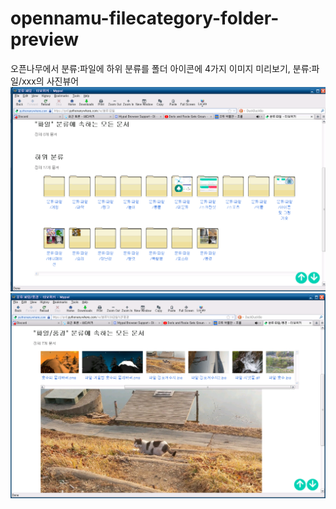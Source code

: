 # opennamu-filecategory-folder-preview
오픈나무에서 분류:파일에 하위 분류를 폴더 아이콘에 4가지 이미지 미리보기, 분류:파일/xxx의 사진뷰어
![1](https://raw.githubusercontent.com/gdl-888/opennamu-filecategory-folder-preview/master/1.bmp)
![1](https://raw.githubusercontent.com/gdl-888/opennamu-filecategory-folder-preview/master/2.bmp)
